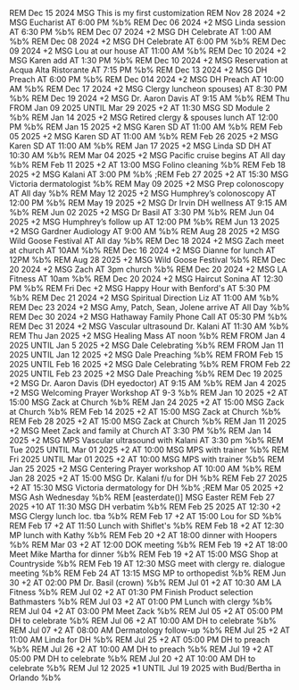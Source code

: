 REM Dec 15 2024 MSG This is my first customization
REM Nov 28 2024 +2 MSG Eucharist     AT 6:00 PM %b%
REM Dec 06 2024 +2 MSG Linda session    AT 6:30 PM %b%
REM Dec 07 2024 +2 MSG DH Celebrate    AT 1:00 AM %b%
REM Dec 08 2024 +2 MSG DH Celebrate    AT 6:00 PM %b%
REM Dec 09 2024 +2 MSG Lou at our house  AT 11:00 AM %b%
REM Dec 10 2024 +2 MSG Karen add    AT 1:30 PM %b%
REM Dec 10 2024 +2 MSG Reservation at Acqua Alta Ristorante AT 7:15 PM %b%
REM Dec 13 2024 +2 MSG DH Preach    AT 6:00 PM %b%
REM Dec 014 2024 +2 MSG DH Preach    AT 10:00 AM %b%
REM Dec 17 2024 +2 MSG Clergy luncheon spouses)   AT 8:30 PM %b%
REM Dec 19 2024 +2 MSG Dr. Aaron Davis   AT 9:15 AM %b%
REM Thu FROM Jan 09 2025 UNTIL Mar 29 2025 +2 AT 11:30 MSG SD Module 2 %b%
REM Jan 14 2025 +2 MSG Retired clergy & spouses lunch AT 12:00 PM %b%
REM Jan 15 2025 +2 MSG Karen SD    AT 11:00 AM %b%
REM Feb 05 2025 +2 MSG Karen SD    AT 11:00 AM %b%
REM Feb 26 2025 +2 MSG Karen SD    AT 11:00 AM %b%
REM Jan 17 2025 +2 MSG Linda SD DH   AT 10:30 AM %b%
REM Mar 04 2025 +2 MSG Pacific cruise begins    AT All day %b%
REM Feb 11 2025 +2 AT 13:00 MSG Folino cleaning  %b%
REM Feb 18 2025 +2 MSG Kalani     AT 3:00 PM %b%
;REM Feb 27 2025 +2 AT 15:30 MSG Victoria dermatologist %b%
REM May 09 2025 +2 MSG Prep colonoscopy    AT All day %b%
REM May 12 2025 +2 MSG Humphrey’s colonoscopy    AT 12:00 PM %b%
REM May 19 2025 +2 MSG Dr Irvin DH wellness  AT 9:15 AM %b%
REM Jun 02 2025 +2 MSG Dr Basil    AT 3:30 PM %b%
REM Jun 04 2025 +2 MSG Humphrey’s follow up   AT 12:00 PM %b%
REM Jun 13 2025 +2 MSG Gardner Audiology    AT 9:00 AM %b%
REM Aug 28 2025 +2 MSG Wild Goose Festival   AT All day %b%
REM Dec 18 2024 +2 MSG Zach meet at church AT 10AM %b%
REM Dec 16 2024 +2 MSG Dianne for lunch AT 12PM %b%
REM Aug 28 2025 +2 MSG Wild Goose Festival %b%
REM Dec 20 2024 +2 MSG Zach AT 3pm church %b%
REM Dec 20 2024 +2 MSG LA Fitness AT 10am %b%
REM Dec 20 2024 +2 MSG Haircut Sonina AT 12:30 PM %b%
REM Fri Dec +2 MSG Happy Hour with Benford's AT 5:30 PM %b%
REM Dec 21 2024 +2 MSG Spiritual Direction Liz AT 11:00 AM %b%
REM Dec 23 2024 +2 MSG Amy, Patch, Sean, Jolene arrive AT All Day %b%
REM Dec 30 2024 +2 MSG Hathaway Family Phone Call AT 05:30 PM %b%
REM Dec 31 2024 +2 MSG Vascular ultrasound Dr. Kalani AT 11:30 AM %b%
REM Thu Jan 2025 +2 MSG Healing Mass AT noon %b%
REM FROM Jan 4 2025 UNTIL Jan 5 2025 +2 MSG Dale Celebrating %b%
REM FROM Jan 11 2025 UNTIL Jan 12 2025 +2 MSG Dale Preaching %b%
REM FROM Feb 15 2025 UNTIL Feb 16 2025 +2 MSG Dale Celebrating %b%
REM FROM Feb 22 2025 UNTIL Feb 23 2025 +2 MSG Dale Preaching %b%
REM Dec 19 2025 +2 MSG Dr. Aaron Davis (DH eyedoctor) AT 9:15 AM %b%
REM Jan 4 2025 +2 MSG Welcoming Prayer Workshop AT 9-3 %b%
REM Jan 10 2025 +2 AT 15:00 MSG Zack at Church %b%
REM Jan 24 2025 +2 AT 15:00 MSG Zack at Church %b%
REM Feb 14 2025 +2 AT 15:00 MSG Zack at Church %b%
REM Feb 28 2025 +2 AT 15:00 MSG Zack at Church %b%
REM Jan 11 2025 +2 MSG Meet Zack and family at Church AT 3:30 PM %b%
REM Jan 14 2025 +2 MSG MPS Vascular ultrasound with Kalani AT 3:30 pm %b%
REM Tue 2025 UNTIL Mar 01  2025 +2 AT 10:00 MSG MPS with trainer %b%
REM Fri 2025 UNTIL Mar 01 2025 +2 AT 10:00 MSG MPS with trainer %b%
REM Jan 25 2025 +2 MSG Centering Prayer workshop AT 10:00 AM %b%
REM Jan 28 2025 +2 AT 15:00 MSG Dr. Kalani f/u for DH %b%
REM Feb 27 2025 +2 AT 15:30 MSG Victoria dermatology for DH %b%
;REM Mar 05 2025 +2 MSG Ash Wednesday %b%
REM [easterdate()] MSG Easter
REM Feb 27 2025 +10 AT 11:30 MSG DH verbatim %b%
REM Feb 25 2025 AT 12:30 +2 MSG Clergy lunch loc. tba %b%
REM Feb 17 +2 AT 15:00  Lou for SD %b%
REM Feb 17 +2 AT 11:50  Lunch with Shiflet's %b%
REM Feb 18 +2 AT 12:30  MP lunch with Kathy %b%
REM Feb 20 +2 AT 18:00  dinner with Hoopers %b%
REM Mar 03 +2 AT 12:00  DOK meeting %b%
REM Feb 19 +2 AT 18:00 Meet Mike Martha for dinner %b%
REM Feb 19 +2 AT 15:00 MSG Shop at Countryside %b%
REM Feb 19 AT 12:30 MSG meet with clergy re. dialogue meeting %b%
REM Feb 24 AT 13:15 MSG MP to orthopedist %b%
REM Jun 30 +2 AT 02:00 PM Dr. Basil (crown) %b%
REM Jul 01 +2 AT 10:30 AM LA Fitness %b%
REM Jul 02 +2 AT 01:30 PM Finish Product selection Bathmasters %b%
REM Jul 03 +2 AT 01:00 PM Lunch with clergy %b%
REM Jul 04 +2 AT 03:00 PM Meet Zack %b%
REM Jul 05 +2 AT 05:00 PM DH to celebrate %b%
REM Jul 06 +2 AT 10:00 AM DH to celebrate %b%
REM Jul 07 +2 AT 08:00 AM Dermatology follow-up %b%
REM Jul 25 +2 AT 11:00 AM Linda for DH %b%
REM Jul 25 +2 AT 05:00 PM DH to preach %b%
REM Jul 26 +2 AT 10:00 AM DH to preach %b%
REM Jul 19 +2 AT 05:00 PM DH to celebrate %b%
REM Jul 20 +2 AT 10:00 AM DH to celebrate %b%
REM Jul 12 2025 *1 UNTIL Jul 19 2025 with Bud/Bertha in Orlando %b% 

